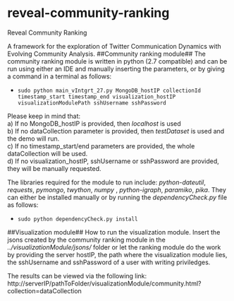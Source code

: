 reveal-community-ranking
============================

Reveal Community Ranking

A framework for the exploration of Twitter Communication Dynamics with Evolving Community Analysis.
##Community ranking module##
The community ranking module is written in python (2.7 compatible) and can be run using either an IDE and manually inserting the parameters, or by giving a command in a terminal as follows:
* <code>sudo python main_vIntgrt_27.py MongoDB_hostIP collectionId timestamp_start timestamp_end visualization_hostIP visualizationModulePath sshUsername sshPassword</code> 

Please keep in mind that:   
a) If no MongoDB_hostIP is provided, then _localhost_ is used   
b) If no dataCollection parameter is provided, then _testDataset_ is used and the demo will run.   
c) If no timestamp_start/end parameters are provided, the whole dataCollection will be used.   
d) If no visualization_hostIP, sshUsername or sshPassword are provided, they will be manually requested.

The libraries required for the module to run include: _python-dateutil_, _requests_, _pymongo_,  _twython_, _numpy_ , _python-igraph_, _paramiko_, _pika_. They can either be installed manually or by running the _dependencyCheck.py_ file as follows:
* <code>sudo python dependencyCheck.py install</code>

##Visualization module##
How to run the visualization module. 
Insert the jsons created by the community ranking module in the _../visualizationModule/jsons/_ folder or let the ranking module do the work by providing the server hostIP, the path where the visualization module lies, the sshUsername and sshPassword of a user with writing priviledges.

The results can be viewed via the following link:   
http://serverIP/pathToFolder/visualizationModule/community.html?collection=dataCollection
